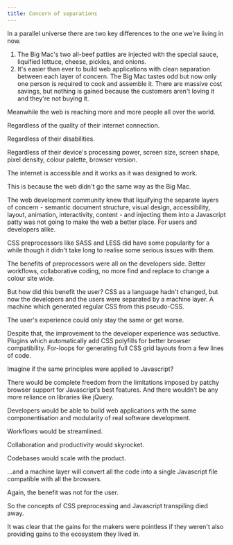 ```yaml
---
title: Concern of separations
---
```

In a parallel universe there are two key differences to the one we're living in now.

1. The Big Mac's two all-beef patties are injected with the special sauce, liquified lettuce, cheese, pickles, and onions.
2. It's easier than ever to build web applications with clean separation between each layer of concern.
The Big Mac tastes odd but now only one person is required to cook and assemble it. There are massive cost savings, but nothing is gained because the customers aren't loving it and they're not buying it.

Meanwhile the web is reaching more and more people all over the world.

Regardless of the quality of their internet connection.

Regardless of their disabilities.

Regardless of their device's processing power, screen size, screen shape, pixel density, colour palette, browser version.

The internet is accessible and it works as it was designed to work.

This is because the web didn't go the same way as the Big Mac.

The web development community knew that liquifying the separate layers of concern - semantic document structure, visual design, accessibility, layout, animation, interactivity, content - and injecting them into a Javascript patty was not going to make the web a better place. For users and developers alike.

CSS preprocessors like SASS and LESS did have some popularity for a while though it didn't take long to realise some serious issues with them.

The benefits of preprocessors were all on the developers side. Better workflows, collaborative coding, no more find and replace to change a colour site wide.

But how did this benefit the user? CSS as a language hadn't changed, but now the developers and the users were separated by a machine layer. A machine which generated regular CSS from this pseudo-CSS.

The user's experience could only stay the same or get worse.

Despite that, the improvement to the developer experience was seductive. Plugins which automatically add CSS polyfills for better browser compatibility. For-loops for generating full CSS grid layouts from a few lines of code.

Imagine if the same principles were applied to Javascript?

There would be complete freedom from the limitations imposed by patchy browser support for Javascript’s best features. And there wouldn’t be any more reliance on libraries like jQuery.

Developers would be able to build web applications with the same componentisation and modularity of real software development.

Workflows would be streamlined.

Collaboration and productivity would skyrocket.

Codebases would scale with the product.

…and a machine layer will convert all the code into a single Javascript file compatible with all the browsers.

Again, the benefit was not for the user.

So the concepts of CSS preprocessing and Javascript transpiling died away.

It was clear that the gains for the makers were pointless if they weren't also providing gains to the ecosystem they lived in.
